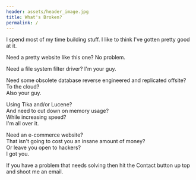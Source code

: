 ```yaml
---
header: assets/header_image.jpg
title: What's Broken?
permalink: /
---
```


I spend most of my time building stuff. I like to think I've gotten 
pretty good at it.

Need a pretty website like this one? No problem.

Need a file system filter driver? I'm your guy.

Need some obsolete database reverse engineered and replicated offsite?  
To the cloud?  
Also your guy. 

Using Tika and/or Lucene?  
And need to cut down on memory usage?  
While increasing speed?  
I'm all over it.

Need an e-commerce website?  
That isn't going to cost you an insane amount of money?  
Or leave you open to hackers?  
I got you.

If you have a problem that needs solving then hit the Contact button up
top and shoot me an email. 

